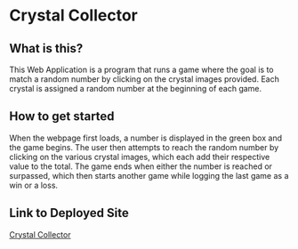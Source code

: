 # Crystal Collector
## What is this?
This Web Application is a program that runs a game where the goal is to match a random number by clicking on the crystal images provided. Each crystal is assigned a random number at the beginning of each game.

## How to get started
When the webpage first loads, a number is displayed in the green box and the game begins.
The user then attempts to reach the random number by clicking on the various crystal images, which each add their respective value to the total.
The game ends when either the number is reached or surpassed, which then starts another game while logging the last game as a win or a loss. 

## Link to Deployed Site
[Crystal Collector](https://saigonomai.github.io/unit-4-game/)
